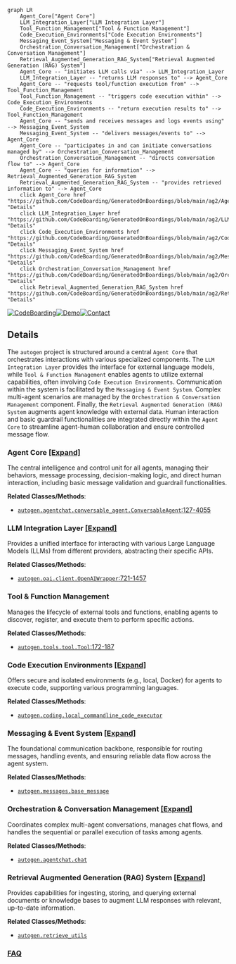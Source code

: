 ```mermaid
graph LR
    Agent_Core["Agent Core"]
    LLM_Integration_Layer["LLM Integration Layer"]
    Tool_Function_Management["Tool & Function Management"]
    Code_Execution_Environments["Code Execution Environments"]
    Messaging_Event_System["Messaging & Event System"]
    Orchestration_Conversation_Management["Orchestration & Conversation Management"]
    Retrieval_Augmented_Generation_RAG_System["Retrieval Augmented Generation (RAG) System"]
    Agent_Core -- "initiates LLM calls via" --> LLM_Integration_Layer
    LLM_Integration_Layer -- "returns LLM responses to" --> Agent_Core
    Agent_Core -- "requests tool/function execution from" --> Tool_Function_Management
    Tool_Function_Management -- "triggers code execution within" --> Code_Execution_Environments
    Code_Execution_Environments -- "return execution results to" --> Tool_Function_Management
    Agent_Core -- "sends and receives messages and logs events using" --> Messaging_Event_System
    Messaging_Event_System -- "delivers messages/events to" --> Agent_Core
    Agent_Core -- "participates in and can initiate conversations managed by" --> Orchestration_Conversation_Management
    Orchestration_Conversation_Management -- "directs conversation flow to" --> Agent_Core
    Agent_Core -- "queries for information" --> Retrieval_Augmented_Generation_RAG_System
    Retrieval_Augmented_Generation_RAG_System -- "provides retrieved information to" --> Agent_Core
    click Agent_Core href "https://github.com/CodeBoarding/GeneratedOnBoardings/blob/main/ag2/Agent_Core.md" "Details"
    click LLM_Integration_Layer href "https://github.com/CodeBoarding/GeneratedOnBoardings/blob/main/ag2/LLM_Integration_Layer.md" "Details"
    click Code_Execution_Environments href "https://github.com/CodeBoarding/GeneratedOnBoardings/blob/main/ag2/Code_Execution_Environments.md" "Details"
    click Messaging_Event_System href "https://github.com/CodeBoarding/GeneratedOnBoardings/blob/main/ag2/Messaging_Event_System.md" "Details"
    click Orchestration_Conversation_Management href "https://github.com/CodeBoarding/GeneratedOnBoardings/blob/main/ag2/Orchestration_Conversation_Management.md" "Details"
    click Retrieval_Augmented_Generation_RAG_System href "https://github.com/CodeBoarding/GeneratedOnBoardings/blob/main/ag2/Retrieval_Augmented_Generation_RAG_System.md" "Details"
```

[![CodeBoarding](https://img.shields.io/badge/Generated%20by-CodeBoarding-9cf?style=flat-square)](https://github.com/CodeBoarding/GeneratedOnBoardings)[![Demo](https://img.shields.io/badge/Try%20our-Demo-blue?style=flat-square)](https://www.codeboarding.org/demo)[![Contact](https://img.shields.io/badge/Contact%20us%20-%20contact@codeboarding.org-lightgrey?style=flat-square)](mailto:contact@codeboarding.org)

## Details

The `autogen` project is structured around a central `Agent Core` that orchestrates interactions with various specialized components. The `LLM Integration Layer` provides the interface for external language models, while `Tool & Function Management` enables agents to utilize external capabilities, often involving `Code Execution Environments`. Communication within the system is facilitated by the `Messaging & Event System`. Complex multi-agent scenarios are managed by the `Orchestration & Conversation Management` component. Finally, the `Retrieval Augmented Generation (RAG) System` augments agent knowledge with external data. Human interaction and basic guardrail functionalities are integrated directly within the `Agent Core` to streamline agent-human collaboration and ensure controlled message flow.

### Agent Core [[Expand]](./Agent_Core.md)
The central intelligence and control unit for all agents, managing their behaviors, message processing, decision-making logic, and direct human interaction, including basic message validation and guardrail functionalities.


**Related Classes/Methods**:

- <a href="https://github.com/ag2ai/ag2/blob/main/autogen/agentchat/conversable_agent.py#L127-L4055" target="_blank" rel="noopener noreferrer">`autogen.agentchat.conversable_agent.ConversableAgent`:127-4055</a>


### LLM Integration Layer [[Expand]](./LLM_Integration_Layer.md)
Provides a unified interface for interacting with various Large Language Models (LLMs) from different providers, abstracting their specific APIs.


**Related Classes/Methods**:

- <a href="https://github.com/ag2ai/ag2/blob/main/autogen/oai/client.py#L721-L1457" target="_blank" rel="noopener noreferrer">`autogen.oai.client.OpenAIWrapper`:721-1457</a>


### Tool & Function Management
Manages the lifecycle of external tools and functions, enabling agents to discover, register, and execute them to perform specific actions.


**Related Classes/Methods**:

- <a href="https://github.com/ag2ai/ag2/blob/main/autogen/tools/tool.py#L172-L187" target="_blank" rel="noopener noreferrer">`autogen.tools.tool.Tool`:172-187</a>


### Code Execution Environments [[Expand]](./Code_Execution_Environments.md)
Offers secure and isolated environments (e.g., local, Docker) for agents to execute code, supporting various programming languages.


**Related Classes/Methods**:

- <a href="https://github.com/ag2ai/ag2/blob/main/autogen/coding/local_commandline_code_executor.py" target="_blank" rel="noopener noreferrer">`autogen.coding.local_commandline_code_executor`</a>


### Messaging & Event System [[Expand]](./Messaging_Event_System.md)
The foundational communication backbone, responsible for routing messages, handling events, and ensuring reliable data flow across the agent system.


**Related Classes/Methods**:

- <a href="https://github.com/ag2ai/ag2/blob/main/autogen/messages/base_message.py" target="_blank" rel="noopener noreferrer">`autogen.messages.base_message`</a>


### Orchestration & Conversation Management [[Expand]](./Orchestration_Conversation_Management.md)
Coordinates complex multi-agent conversations, manages chat flows, and handles the sequential or parallel execution of tasks among agents.


**Related Classes/Methods**:

- <a href="https://github.com/ag2ai/ag2/blob/main/autogen/agentchat/chat.py" target="_blank" rel="noopener noreferrer">`autogen.agentchat.chat`</a>


### Retrieval Augmented Generation (RAG) System [[Expand]](./Retrieval_Augmented_Generation_RAG_System.md)
Provides capabilities for ingesting, storing, and querying external documents or knowledge bases to augment LLM responses with relevant, up-to-date information.


**Related Classes/Methods**:

- <a href="https://github.com/ag2ai/ag2/blob/main/autogen/retrieve_utils.py" target="_blank" rel="noopener noreferrer">`autogen.retrieve_utils`</a>




### [FAQ](https://github.com/CodeBoarding/GeneratedOnBoardings/tree/main?tab=readme-ov-file#faq)
